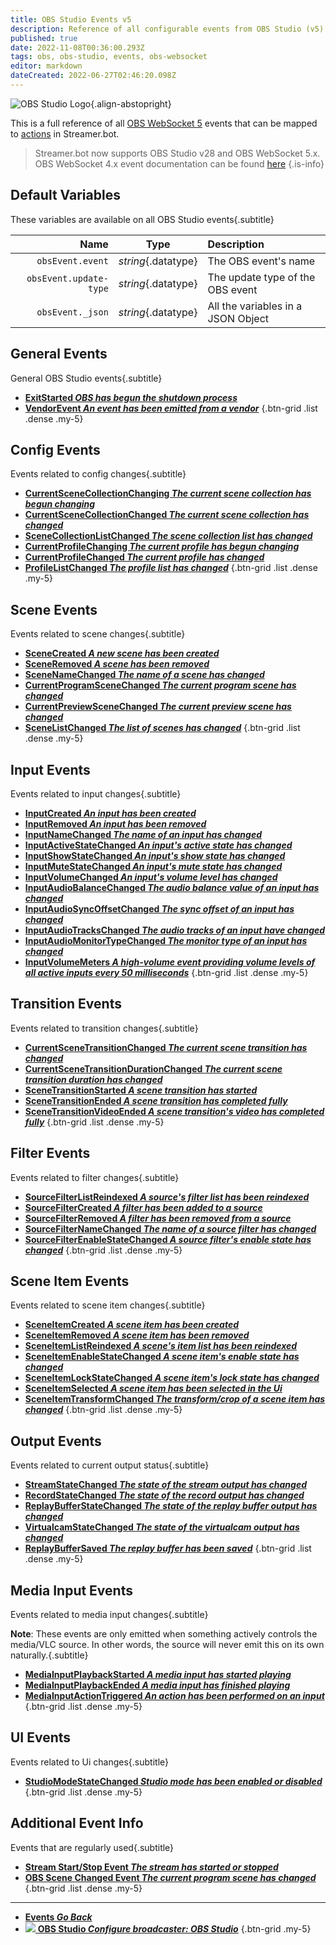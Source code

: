 ```yaml
---
title: OBS Studio Events v5
description: Reference of all configurable events from OBS Studio (v5)
published: true
date: 2022-11-08T00:36:00.293Z
tags: obs, obs-studio, events, obs-websocket
editor: markdown
dateCreated: 2022-06-27T02:46:20.098Z
---
```


 ![OBS Studio Logo](https://streamer.bot/img/integrations/obs.svg){.align-abstopright}
  
 This is a full reference of all [OBS WebSocket 5](https://github.com/obsproject/obs-websocket/blob/master/docs/generated/protocol.md) events that can be mapped to [actions](/Actions) in Streamer.bot.
 
> Streamer.bot now supports OBS Studio v28 and OBS WebSocket 5.x.
> OBS WebSocket 4.x event documentation can be found [here](/Broadcasters/OBS/Archive/Events)
{.is-info}


## Default Variables
These variables are available on all OBS Studio events{.subtitle}

Name | Type | Description | 
----:|:----:|:------------|
`obsEvent.event` | *string*{.datatype} | The OBS event's name
`obsEvent.update-type` | *string*{.datatype} | The update type of the OBS event
`obsEvent._json` | *string*{.datatype} | All the variables in a JSON Object

## General Events
General OBS Studio events{.subtitle}
* [**ExitStarted *OBS has begun the shutdown process***](/Broadcasters/OBS/Events/General-Events/ExitStarted)
* [**VendorEvent *An event has been emitted from a vendor***](/Broadcasters/OBS/Events/General-Events/VendorEvent)
{.btn-grid .list .dense .my-5}

## Config Events
Events related to config changes{.subtitle}
* [**CurrentSceneCollectionChanging *The current scene collection has begun changing***](/Broadcasters/OBS/Events/Config-Events/CurrentSceneCollectionChanging)
* [**CurrentSceneCollectionChanged *The current scene collection has changed***](/Broadcasters/OBS/Events/Config-Events/CurrentSceneCollectionChanged)
* [**SceneCollectionListChanged *The scene collection list has changed***](/Broadcasters/OBS/Events/Config-Events/SceneCollectionListChanged)
* [**CurrentProfileChanging *The current profile has begun changing***](/Broadcasters/OBS/Events/Config-Events/CurrentProfileChanging)
* [**CurrentProfileChanged *The current profile has changed***](/Broadcasters/OBS/Events/Config-Events/CurrentProfileChanged)
* [**ProfileListChanged *The profile list has changed***](/Broadcasters/OBS/Events/Config-Events/ProfileListChanged)
{.btn-grid .list .dense .my-5}

## Scene Events
Events related to scene changes{.subtitle}
* [**SceneCreated *A new scene has been created***](/Broadcasters/OBS/Events/Scene-Events/SceneCreated)
* [**SceneRemoved *A scene has been removed***](/Broadcasters/OBS/Events/Scene-Events/SceneRemoved)
* [**SceneNameChanged *The name of a scene has changed***](/Broadcasters/OBS/Events/Scene-Events/SceneNameChanged)
* [**CurrentProgramSceneChanged *The current program scene has changed***](/Broadcasters/OBS/Events/Scene-Events/CurrentProgramSceneChanged)
* [**CurrentPreviewSceneChanged *The current preview scene has changed***](/Broadcasters/OBS/Events/Scene-Events/CurrentPreviewSceneChanged)
* [**SceneListChanged *The list of scenes has changed***](/Broadcasters/OBS/Events/Scene-Events/SceneListChanged)
{.btn-grid .list .dense .my-5}

## Input Events
Events related to input changes{.subtitle}
* [**InputCreated *An input has been created***](/Broadcasters/OBS/Events/Input-Events/InputCreated)
* [**InputRemoved *An input has been removed***](/Broadcasters/OBS/Events/Input-Events/InputRemoved)
* [**InputNameChanged *The name of an input has changed***](/Broadcasters/OBS/Events/Input-Events/InputNameChanged)
* [**InputActiveStateChanged *An input's active state has changed***](/Broadcasters/OBS/Events/Input-Events/InputActiveStateChanged)
* [**InputShowStateChanged *An input's show state has changed***](/Broadcasters/OBS/Events/Input-Events/InputShowStateChanged)
* [**InputMuteStateChanged *An input's mute state has changed***](/Broadcasters/OBS/Events/Input-Events/InputMuteStateChanged)
* [**InputVolumeChanged *An input's volume level has changed***](/Broadcasters/OBS/Events/Input-Events/InputVolumeChanged)
* [**InputAudioBalanceChanged *The audio balance value of an input has changed***](/Broadcasters/OBS/Events/Input-Events/InputAudioBalanceChanged)
* [**InputAudioSyncOffsetChanged *The sync offset of an input has changed***](/Broadcasters/OBS/Events/Input-Events/InputAudioSyncOffsetChanged)
* [**InputAudioTracksChanged *The audio tracks of an input have changed***](/Broadcasters/OBS/Events/Input-Events/InputAudioTracksChanged)
* [**InputAudioMonitorTypeChanged *The monitor type of an input has changed***](/Broadcasters/OBS/Events/Input-Events/InputAudioMonitorTypeChanged)
* [**InputVolumeMeters *A high-volume event providing volume levels of all active inputs every 50 milliseconds***](/Broadcasters/OBS/Events/Input-Events/InputVolumeMeters)
{.btn-grid .list .dense .my-5}

## Transition Events
Events related to transition changes{.subtitle}
* [**CurrentSceneTransitionChanged *The current scene transition has changed***](/Broadcasters/OBS/Events/Transition-Events/CurrentSceneTransitionChanged)
* [**CurrentSceneTransitionDurationChanged *The current scene transition duration has changed***](/Broadcasters/OBS/Events/Transition-Events/CurrentSceneTransitionDurationChanged)
* [**SceneTransitionStarted *A scene transition has started***](/Broadcasters/OBS/Events/Transition-Events/SceneTransitionStarted)
* [**SceneTransitionEnded *A scene transition has completed fully***](/Broadcasters/OBS/Events/Transition-Events/SceneTransitionEnded)
* [**SceneTransitionVideoEnded *A scene transition's video has completed fully***](/Broadcasters/OBS/Events/Transition-Events/SceneTransitionVideoEnded)
{.btn-grid .list .dense .my-5}

## Filter Events
Events related to filter changes{.subtitle}
* [**SourceFilterListReindexed *A source's filter list has been reindexed***](/Broadcasters/OBS/Events/Filter-Events/SourceFilterListReindexed)
* [**SourceFilterCreated *A filter has been added to a source***](/Broadcasters/OBS/Events/Filter-Events/SourceFilterCreated)
* [**SourceFilterRemoved *A filter has been removed from a source***](/Broadcasters/OBS/Events/Filter-Events/SourceFilterRemoved)
* [**SourceFilterNameChanged *The name of a source filter has changed***](/Broadcasters/OBS/Events/Filter-Events/SourceFilterNameChanged)
* [**SourceFilterEnableStateChanged *A source filter's enable state has changed***](/Broadcasters/OBS/Events/Filter-Events/SourceFilterEnableStateChanged)
{.btn-grid .list .dense .my-5}

## Scene Item Events
Events related to scene item changes{.subtitle}
* [**SceneItemCreated *A scene item has been created***](/Broadcasters/OBS/Events/Scene-Item-Events/SceneItemCreated)
* [**SceneItemRemoved *A scene item has been removed***](/Broadcasters/OBS/Events/Scene-Item-Events/SceneItemRemoved)
* [**SceneItemListReindexed *A scene's item list has been reindexed***](/Broadcasters/OBS/Events/Scene-Item-Events/SceneItemListReindexed)
* [**SceneItemEnableStateChanged *A scene item's enable state has changed***](/Broadcasters/OBS/Events/Scene-Item-Events/SceneItemEnableStateChanged)
* [**SceneItemLockStateChanged *A scene item's lock state has changed***](/Broadcasters/OBS/Events/Scene-Item-Events/SceneItemLockStateChanged)
* [**SceneItemSelected *A scene item has been selected in the Ui***](/Broadcasters/OBS/Events/Scene-Item-Events/SceneItemSelected)
* [**SceneItemTransformChanged *The transform/crop of a scene item has changed***](/Broadcasters/OBS/Events/Scene-Item-Events/SceneItemTransformChanged)
{.btn-grid .list .dense .my-5}

## Output Events
Events related to current output status{.subtitle}
* [**StreamStateChanged *The state of the stream output has changed***](/Broadcasters/OBS/Events/Output-Events/StreamStateChanged)
* [**RecordStateChanged *The state of the record output has changed***](/Broadcasters/OBS/Events/Output-Events/RecordStateChanged)
* [**ReplayBufferStateChanged *The state of the replay buffer output has changed***](/Broadcasters/OBS/Events/Output-Events/ReplayBufferStateChanged)
* [**VirtualcamStateChanged *The state of the virtualcam output has changed***](/Broadcasters/OBS/Events/Output-Events/VirtualcamStateChanged)
* [**ReplayBufferSaved *The replay buffer has been saved***](/Broadcasters/OBS/Events/Output-Events/ReplayBufferSaved)
{.btn-grid .list .dense .my-5}

## Media Input Events
Events related to media input changes{.subtitle}

**Note**: These events are only emitted when something actively controls the media/VLC source. In other words, the source will never emit this on its own naturally.{.subtitle}

* [**MediaInputPlaybackStarted *A media input has started playing***](/Broadcasters/OBS/Events/Media-Input-Events/MediaInputPlaybackStarted)
* [**MediaInputPlaybackEnded *A media input has finished playing***](/Broadcasters/OBS/Events/Media-Input-Events/MediaInputPlaybackEnded)
* [**MediaInputActionTriggered *An action has been performed on an input***](/Broadcasters/OBS/Events/Media-Input-Events/MediaInputActionTriggered)
{.btn-grid .list .dense .my-5}

## UI Events
Events related to Ui changes{.subtitle}
* [**StudioModeStateChanged *Studio mode has been enabled or disabled***](/Broadcasters/OBS/Events/Ui-Events/StudioModeStateChanged)
{.btn-grid .list .dense .my-5}

## Additional Event Info
Events that are regularly used{.subtitle}
* [**Stream Start/Stop Event *The stream has started or stopped***](/Broadcasters/OBS/Events/Output-Events/StreamStateChanged)
* [**OBS Scene Changed Event *The current program scene has changed***](/Broadcasters/OBS/Events/Scene-Events/CurrentProgramSceneChanged)
{.btn-grid .list .dense .my-5}

---

- [<i class="mdi mdi-chevron-left"></i>**Events *Go Back***](/Events)
- [<img src="https://streamer.bot/img/integrations/obs.svg"/> **OBS Studio *Configure broadcaster: OBS Studio***](/Broadcasters/OBS)
{.btn-grid .my-5}